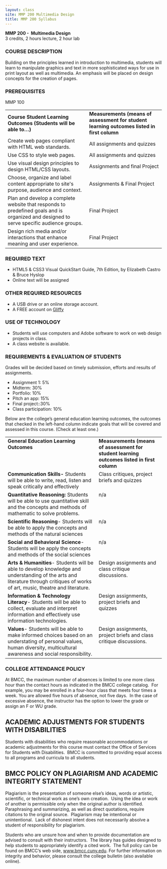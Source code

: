 ```yaml
---
layout: class
site: MMP 200 Multimedia Design
title: MMP 200 Syllabus
---
```

   
<strong>MMP 200 -  Multimedia Design</strong>
<br>3 credits, 2 hours lecture, 2 hour lab
<h3>COURSE DESCRIPTION</h3>
Building on the principles learned in introduction to multimedia, students will learn to manipulate graphics and text in more sophisticated ways for use in print layout as well as multimedia. An emphasis will be placed on design concepts for the creation of pages.
<h3>PREREQUISITES</h3>
MMP 100
<table border="0" cellspacing="0" cellpadding="0">
<tbody>
<tr>
<td><strong>Course Student Learning Outcomes (Students will be able to…)</strong></td>
<td><strong>Measurements (means of assessment for student learning outcomes listed in first column</strong></td>
</tr>
<tr>
<td>Create web pages compliant with HTML web standards.</td>
<td>All assignments and quizzes</td>
</tr>
<tr>
<td>Use CSS to style web pages.</td>
<td>All assignments and quizzes</td>
</tr>
<tr>
<td>Use visual design principles to design HTML/CSS layouts.</td>
<td>Assignments and final Project</td>
</tr>
<tr>
<td>Choose, organize and label content appropriate to site's purpose, audience and context.</td>
<td>Assignments &amp; Final Project</td>
</tr>
<tr>
<td>Plan and develop a complete website that responds to predefined goals and is organized and designed to serve specific audience groups.</td>
<td>Final Project</td>
</tr>
<tr>
<td>Design rich media and/or interactions that enhance meaning and user experience.</td>
<td>Final Project</td>
</tr>
</tbody>
</table>
<h3>REQUIRED TEXT</h3>
<ul>
	<li>HTML5 &amp; CSS3 Visual QuickStart Guide, 7th Edition, by Elizabeth Castro &amp; Bruce Hyslop</li>
	<li>Online text will be assigned</li>
</ul>
<h3>OTHER REQUIRED RESOURCES</h3>
<ul>
	<li>A USB drive or an online storage account.</li>
	<li>A FREE account on <a href="http://www.gliffy.com">Gliffy</a></li>
</ul>
<h3>USE OF TECHNOLOGY</h3>
<ul type="disc">
	<li>Students will use computers and Adobe software to work on web design projects in class.</li>
	<li>A class website is available.</li>
</ul>
<h3>REQUIREMENTS &amp; EVALUATION OF STUDENTS</h3>
Grades will be decided based on timely submission, efforts and results of assignments.
<ul>
	<li>Assignment 1: 5%</li>
	<li>Midterm: 30%</li>
	<li>Portfolio: 10%</li>
	<li>Pitch an app: 15%</li>
	<li>Final project::30%</li>
	<li>Class participation: 10%</li>
</ul>
Below are the college’s general education learning outcomes, the outcomes that checked in the left-hand column indicate goals that will be covered and assessed in this course. (Check at least one.)
<table border="0" cellspacing="0" cellpadding="0">
<tbody>
<tr>
<td valign="top"><strong>General Education Learning Outcomes</strong></td>
<td valign="top"><strong>Measurements (means of assessment for student learning outcomes listed in first column</strong></td>
</tr>
<tr>
<td valign="top"><strong>Communication Skills- </strong>Students will be able to write, read, listen and speak critically and effectively</td>
<td valign="top">Class critiques, project briefs and quizzes</td>
</tr>
<tr>
<td valign="top"><strong>Quantitative Reasoning:</strong> Students will be able to use quantitative skill and the concepts and methods of mathematic to solve problems.</td>
<td valign="top">n/a</td>
</tr>
<tr>
<td valign="top"><strong>Scientific Reasoning</strong>- Students will be able to apply the concepts and methods of the natural sciences</td>
<td valign="top">n/a</td>
</tr>
<tr>
<td valign="top"><strong>Social and Behavioral Science</strong>- Students will be apply the concepts and methods of the social sciences</td>
<td valign="top">n/a</td>
</tr>
<tr>
<td valign="top"><strong>Arts &amp; Humanities</strong>- Students will be able to develop knowledge and understanding of the arts and literature through critiques of works of art, music, theatre and literature.</td>
<td valign="top">Design assignments and class critique discussions.</td>
</tr>
<tr>
<td valign="top"><strong>Information &amp; Technology Literacy</strong>- Students will be able to collect, evaluate and interpret information and effectively use information technologies.</td>
<td valign="top">Design assignments, project briefs and quizzes</td>
</tr>
<tr>
<td valign="top"><strong>Values</strong>- Students will be able to make informed choices based on an understating of personal values, human diversity, multicultural awareness and social responsibility.</td>
<td valign="top">Design assignments, project briefs and class critique discussions.</td>
</tr>
</tbody>
</table>
<h3>COLLEGE ATTENDANCE POLICY</h3>
At BMCC, the maximum number of absences is limited to one more class hour than the contact hours as indicated in the BMCC college catalog.  For example, you may be enrolled in a four-hour class that meets four times a week. You are allowed five hours of absence, not five days.  In the case of excessive absence, the instructor has the option to lower the grade or assign an F or WU grade.
<h2>ACADEMIC ADJUSTMENTS FOR STUDENTS WITH DISABILITIES</h2>
Students with disabilities who require reasonable accommodations or academic adjustments for this course must contact the Office of Services for Students with Disabilities.  BMCC is committed to providing equal access to all programs and curricula to all students.
<h2>BMCC POLICY ON PLAGIARISM AND ACADEMIC INTEGRITY STATEMENT</h2>
Plagiarism is the presentation of someone else’s ideas, words or artistic, scientific, or technical work as one’s own creation.  Using the idea or work of another is permissible only when the original author is identified.  Paraphrasing and summarizing, as well as direct quotations, require citations to the original source.  Plagiarism may be intentional or unintentional.  Lack of dishonest intent does not necessarily absolve a student of responsibility for plagiarism.

Students who are unsure how and when to provide documentation are advised to consult with their instructors.  The library has guides designed to help students to appropriately identify a cited work.  The full policy can be found on BMCC’s web side, www.bmcc.cuny.edu. For further information on integrity and behavior, please consult the college bulletin (also available online).
